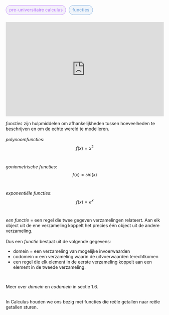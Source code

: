 <span style="font-weight: 500; background-color:rgba(155, 126, 222, 0.1); color: #c084fc; margin-right: 5px; padding: 5px 10px 7px; border: 1px solid #c084fc; border-radius: 1rem;">pre-universitaire calculus</span> <span style="font-weight: 500; background-color:rgba(126, 171, 222, 0.1); color: #7eabde; padding: 5px 10px 7px; border: 1px solid #7eabde; border-radius: 1rem;">functies</span> <br /> <br />

<iframe width="100%" height="300" src="https://www.youtube.com/embed/UvpH5Uj7BuE?si=WjKBYlQln08lJPr7" title="YouTube video player" frameborder="0" allow="accelerometer; autoplay; clipboard-write; encrypted-media; gyroscope; picture-in-picture; web-share" referrerpolicy="strict-origin-when-cross-origin" allowfullscreen></iframe>
<br />

_functies_ zijn hulpmiddelen om afhankelijkheden tussen hoeveelheden te beschrijven en om de echte wereld te modelleren.
<br /><br />
_polynoomfuncties_:
$$f(x) = x^2$$
<br /><br />
_goniometrische functies_:
$$f(x) = sin(x)$$
<br /><br />
_exponentiële functies_:
$$f(x) = e^x$$
<br /><br />
_een functie_ = een regel die twee gegeven verzamelingen relateert. Aan elk object uit de ene verzameling koppelt het precies één object uit de andere verzameling.
<br /><br />
Dus een _functie_ bestaat uit de volgende gegevens:
<ul class="pl-4 list-disc">
    <li>domein = een verzameling van mogelijke invoerwaarden</li>
    <li>codomein = een verzameling waarin de uitvoerwaarden terechtkomen</li>
    <li>een regel die elk element in de eerste verzameling koppelt aan een element in de tweede verzameling.</li>
</ul>
<br />

Meer over _domein_ en _codomein_ in sectie 1.6.

<br />
In Calculus houden we ons bezig met functies die reële getallen naar reële getallen sturen.